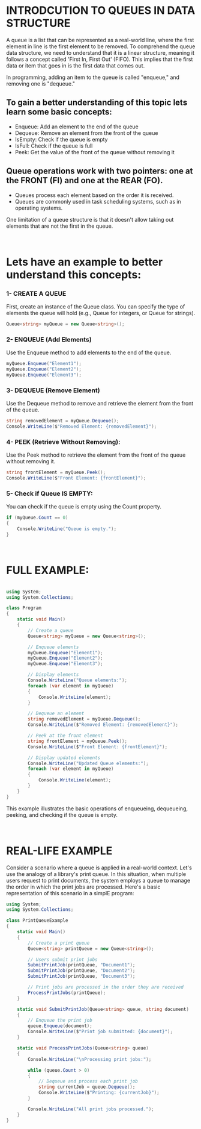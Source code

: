 # INTRODCUTION TO QUEUES IN DATA STRUCTURE 

A queue is a list that can be represented as a real-world line, where the first element in line is the first element to be removed. To comprehend the queue data structure, we need to understand that it is a linear structure, meaning it follows a concept called 'First In, First Out' (FIFO). This implies that the first data or item that goes in is the first data that comes out.

In programming, adding an item to the queue is called "enqueue," and removing one is "dequeue."

## To gain a better understanding of this topic lets learn some basic concepts:

* Enqueue: Add an element to the end of the queue
* Dequeue: Remove an element from the front of the queue
* IsEmpty: Check if the queue is empty
* IsFull: Check if the queue is full
* Peek: Get the value of the front of the queue without removing it

## Queue operations work with two pointers: one at the FRONT (FI) and one at the REAR (FO).

* Queues process each element based on the order it is received.
* Queues are commonly used in task scheduling systems, such as in operating systems.

One limitation of a queue structure is that it doesn't allow taking out elements that are not the first in the queue.
<p>&nbsp;</p>

# Lets have an example to better understand this concepts:

### 1- CREATE A QUEUE
First, create an instance of the Queue class. You can specify the type of elements the queue will hold (e.g., Queue<int> for integers, or Queue<string> for strings).

``` c#
Queue<string> myQueue = new Queue<string>();
```

### 2- ENQUEUE (Add Elements)
Use the Enqueue method to add elements to the end of the queue.

``` c#
myQueue.Enqueue("Element1");
myQueue.Enqueue("Element2");
myQueue.Enqueue("Element3");
```

### 3- DEQUEUE (Remove Element)
Use the Dequeue method to remove and retrieve the element from the front of the queue.

``` c#
string removedElement = myQueue.Dequeue();
Console.WriteLine($"Removed Element: {removedElement}");
```

### 4- PEEK (Retrieve Without Removing):
Use the Peek method to retrieve the element from the front of the queue without removing it.

``` c#
string frontElement = myQueue.Peek();
Console.WriteLine($"Front Element: {frontElement}");
```

### 5- Check if Queue IS EMPTY:
You can check if the queue is empty using the Count property.

``` c#
if (myQueue.Count == 0)
{
    Console.WriteLine("Queue is empty.");
}
```
<p>&nbsp;</p>

# FULL EXAMPLE:
``` c#

using System;
using System.Collections;

class Program
{
    static void Main()
    {
        // Create a queue
        Queue<string> myQueue = new Queue<string>();

        // Enqueue elements
        myQueue.Enqueue("Element1");
        myQueue.Enqueue("Element2");
        myQueue.Enqueue("Element3");

        // Display elements
        Console.WriteLine("Queue elements:");
        foreach (var element in myQueue)
        {
            Console.WriteLine(element);
        }

        // Dequeue an element
        string removedElement = myQueue.Dequeue();
        Console.WriteLine($"Removed Element: {removedElement}");

        // Peek at the front element
        string frontElement = myQueue.Peek();
        Console.WriteLine($"Front Element: {frontElement}");

        // Display updated elements
        Console.WriteLine("Updated Queue elements:");
        foreach (var element in myQueue)
        {
            Console.WriteLine(element);
        }
    }
}
```

This example illustrates the basic operations of enqueueing, dequeueing, peeking, and checking if the queue is empty.
<p>&nbsp;</p>

# REAL-LIFE EXAMPLE

Consider a scenario where a queue is applied in a real-world context. Let's use the analogy of a library's print queue. In this situation, when multiple users request to print documents, the system employs a queue to manage the order in which the print jobs are processed. Here's a basic representation of this scenario in a simplE program:

``` C#
using System;
using System.Collections;

class PrintQueueExample
{
    static void Main()
    {
        // Create a print queue
        Queue<string> printQueue = new Queue<string>();

        // Users submit print jobs
        SubmitPrintJob(printQueue, "Document1");
        SubmitPrintJob(printQueue, "Document2");
        SubmitPrintJob(printQueue, "Document3");

        // Print jobs are processed in the order they are received
        ProcessPrintJobs(printQueue);
    }

    static void SubmitPrintJob(Queue<string> queue, string document)
    {
        // Enqueue the print job
        queue.Enqueue(document);
        Console.WriteLine($"Print job submitted: {document}");
    }

    static void ProcessPrintJobs(Queue<string> queue)
    {
        Console.WriteLine("\nProcessing print jobs:");

        while (queue.Count > 0)
        {
            // Dequeue and process each print job
            string currentJob = queue.Dequeue();
            Console.WriteLine($"Printing: {currentJob}");
        }

        Console.WriteLine("All print jobs processed.");
    }
}
```